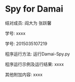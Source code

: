 Spy for Damai
====

结对成员: 阎大为 张跃馨

学号: xxxx

学号: 2015035107219

程序运行方法: 运行Damai-Spy.py

程序运行示例及运行结果: xxxx

其他附加内容: xxxx